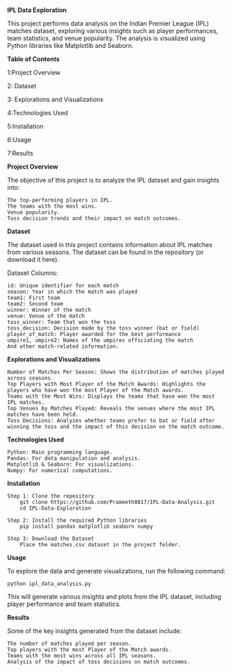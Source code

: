 **IPL Data Exploration**

This project performs data analysis on the Indian Premier League (IPL) matches dataset, exploring various insights such as player performances, team statistics, and venue popularity. The analysis is visualized using Python libraries like Matplotlib and Seaborn.

**Table of Contents**

1:Project Overview

2: Dataset

3: Explorations and Visualizations

4:Technologies Used

5:Installation

6:Usage

7:Results

**Project Overview**

The objective of this project is to analyze the IPL dataset and gain insights into:

    The top-performing players in IPL.
    The teams with the most wins.
    Venue popularity.
    Toss decision trends and their impact on match outcomes.

**Dataset**

The dataset used in this project contains information about IPL matches from various seasons. The dataset can be found in the repository (or download it here).

Dataset Columns:
    
    id: Unique identifier for each match
    season: Year in which the match was played
    team1: First team
    team2: Second team
    winner: Winner of the match
    venue: Venue of the match
    toss_winner: Team that won the toss
    toss_decision: Decision made by the toss winner (bat or field)
    player_of_match: Player awarded for the best performance
    umpire1, umpire2: Names of the umpires officiating the match
    And other match-related information.

**Explorations and Visualizations**

    Number of Matches Per Season: Shows the distribution of matches played across seasons.
    Top Players with Most Player of the Match Awards: Highlights the players who have won the most Player of the Match awards.
    Teams with the Most Wins: Displays the teams that have won the most IPL matches.
    Top Venues by Matches Played: Reveals the venues where the most IPL matches have been held.
    Toss Decisions: Analyzes whether teams prefer to bat or field after winning the toss and the impact of this decision on the match outcome.

**Technologies Used**
    
    Python: Main programming language.
    Pandas: For data manipulation and analysis.
    Matplotlib & Seaborn: For visualizations.
    Numpy: For numerical computations.

**Installation**

    Step 1: Clone the repository
        git clone https://github.com/Prameeth8817/IPL-Data-Analysis.git
        cd IPL-Data-Exploration
    
    Step 2: Install the required Python libraries
        pip install pandas matplotlib seaborn numpy

    Step 3: Download the Dataset
        Place the matches.csv dataset in the project folder.

**Usage**

To explore the data and generate visualizations, run the following command:

    python ipl_data_analysis.py
This will generate various insights and plots from the IPL dataset, including player performance and team statistics.

**Results**

Some of the key insights generated from the dataset include:

    The number of matches played per season.
    Top players with the most Player of the Match awards.
    Teams with the most wins across all IPL seasons.
    Analysis of the impact of toss decisions on match outcomes.
